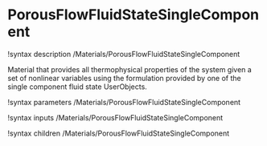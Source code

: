 # PorousFlowFluidStateSingleComponent

!syntax description /Materials/PorousFlowFluidStateSingleComponent

Material that provides all thermophysical properties of the system given a set
of nonlinear variables using the formulation provided by one of the single component
fluid state UserObjects.

!syntax parameters /Materials/PorousFlowFluidStateSingleComponent

!syntax inputs /Materials/PorousFlowFluidStateSingleComponent

!syntax children /Materials/PorousFlowFluidStateSingleComponent
